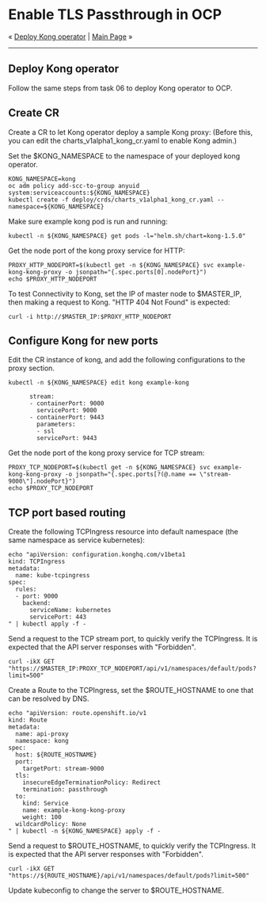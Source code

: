 # Enable TLS Passthrough in OCP

« [Deploy Kong operator](06-deploy-kong-operator.md) | [Main Page](../../README.md) »

---

## Deploy Kong operator

Follow the same steps from task 06 to deploy Kong operator to OCP.
<!--
task::cmd
-->

## Create CR

Create a CR to let Kong operator deploy a sample Kong proxy:
(Before this, you can edit the charts_v1alpha1_kong_cr.yaml to enable Kong admin.)

Set the $KONG_NAMESPACE to the namespace of your deployed kong operator.

```shell
KONG_NAMESPACE=kong
oc adm policy add-scc-to-group anyuid system:serviceaccounts:${KONG_NAMESPACE}
kubectl create -f deploy/crds/charts_v1alpha1_kong_cr.yaml --namespace=${KONG_NAMESPACE}
```

Make sure example kong pod is run and running:

```shell
kubectl -n ${KONG_NAMESPACE} get pods -l="helm.sh/chart=kong-1.5.0"
```
<!--
task::cmd
-->

Get the node port of the kong proxy service for HTTP:

```shell
PROXY_HTTP_NODEPORT=$(kubectl get -n ${KONG_NAMESPACE} svc example-kong-kong-proxy -o jsonpath="{.spec.ports[0].nodePort}")
echo $PROXY_HTTP_NODEPORT
```

To test Connectivity to Kong, set the IP of master node to $MASTER_IP, then making a request to Kong. "HTTP 404 Not Found" is expected:

```shell
curl -i http://$MASTER_IP:$PROXY_HTTP_NODEPORT
```

## Configure Kong for new ports

Edit the CR instance of kong, and add the following configurations to the proxy section.

```shell
kubectl -n ${KONG_NAMESPACE} edit kong example-kong
```

```
      stream:
      - containerPort: 9000
        servicePort: 9000
      - containerPort: 9443
        parameters:
        - ssl
        servicePort: 9443
```


Get the node port of the kong proxy service for TCP stream:

```shell
PROXY_TCP_NODEPORT=$(kubectl get -n ${KONG_NAMESPACE} svc example-kong-kong-proxy -o jsonpath="{.spec.ports[?(@.name == \"stream-9000\"].nodePort}")
echo $PROXY_TCP_NODEPORT
```

## TCP port based routing

Create the following TCPIngress resource into default namespace (the same namespace as service kubernetes):

```shell
echo "apiVersion: configuration.konghq.com/v1beta1
kind: TCPIngress
metadata:
  name: kube-tcpingress
spec:
  rules:
  - port: 9000
    backend:
      serviceName: kubernetes
      servicePort: 443
" | kubectl apply -f -
```

Send a request to the TCP stream port, to quickly verify the TCPIngress. It is expected that the API server responses with "Forbidden". 

```shell
curl -ikX GET "https://$MASTER_IP:PROXY_TCP_NODEPORT/api/v1/namespaces/default/pods?limit=500"
```

Create a Route to the TCPIngress, set the $ROUTE_HOSTNAME to one that can be resolved by DNS.

```shell
echo "apiVersion: route.openshift.io/v1
kind: Route
metadata:
  name: api-proxy
  namespace: kong
spec:
  host: ${ROUTE_HOSTNAME}
  port:
    targetPort: stream-9000
  tls:
    insecureEdgeTerminationPolicy: Redirect
    termination: passthrough
  to:
    kind: Service
    name: example-kong-kong-proxy
    weight: 100
  wildcardPolicy: None
" | kubectl -n ${KONG_NAMESPACE} apply -f -
```

Send a request to $ROUTE_HOSTNAME, to quickly verify the TCPIngress. It is expected that the API server responses with "Forbidden". 

```shell
curl -ikX GET "https://${ROUTE_HOSTNAME}/api/v1/namespaces/default/pods?limit=500"
```

Update kubeconfig to change the server to $ROUTE_HOSTNAME.
